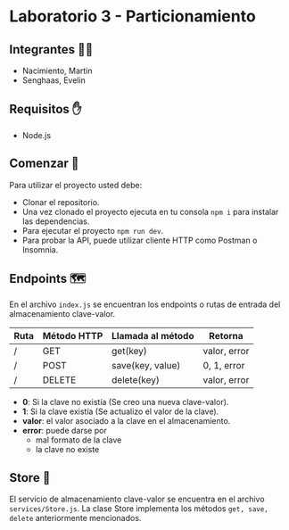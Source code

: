 # Laboratorio 3 - Particionamiento

## Integrantes 👨👩
- Nacimiento, Martin
- Senghaas, Evelin

## Requisitos ✋
- Node.js

## Comenzar 🚀
Para utilizar el proyecto usted debe:
- Clonar el repositorio.
- Una vez clonado el proyecto ejecuta en tu consola `npm i` para instalar las dependencias.
- Para ejecutar el proyecto `npm run dev`.
- Para probar la API, puede utilizar cliente HTTP como Postman o Insomnia.

## Endpoints 🗺️
En el archivo `index.js` se encuentran los endpoints o rutas de entrada del almacenamiento clave-valor.

| Ruta | Método HTTP | Llamada al método | Retorna      |
| ---- | ----------- | ----------------- | ------------ |
| /    | GET         | get(key)          | valor, error |
| /    | POST        | save(key, value)  | 0, 1, error  |
| /    | DELETE      | delete(key)       | valor, error |

- **0**: Si la clave no existía (Se creo una nueva clave-valor).
- **1**: Si la clave existía (Se actualizo el valor de la clave).
- **valor**: el valor asociado a la clave en el almacenamiento.
- **error**: puede darse por
  - mal formato de la clave
  - la clave no existe

## Store 🏪
El servicio de almacenamiento clave-valor se encuentra en el archivo `services/Store.js`. La clase Store implementa los métodos `get, save, delete` anteriormente mencionados.